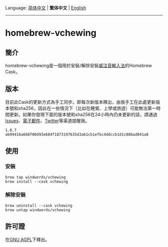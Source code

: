 Language: [简体中文](README.md) | **繁体中文** | [English](README_en-GB.md)

---
# homebrew-vchewing

## 簡介

homebrew-vchewing是一個用於安裝/解除安裝[威注音輸入法](https://github.com/vChewing/vChewing-macOS)的Homebrew Cask。

## 版本

目前此Cask的更新方式為手工同步。即每次新版本釋出，由我手工在此處更新版本號和sha256，因此在一些情況下（比如在睡覺、上學或旅遊）可能無法第一時間更新。如果你發現下面的版本號和sha256在24小時內仍未更新的話，請通過[Issues](https://github.com/windwords/homebrew-vchewing/issues)、[電子郵件](mailto:windwords001@gmail.com)、[Twitter](https://twitter.com/windwords001)等渠道提醒我。

```
1.8.7 
ab99416a668f00d93e684f1873197635d3ab1cb1efbc4ddccb1d1c086ad041a8
```

## 使用

### 安裝

```shell
brew tap windwords/vchewing
brew install --cask vchewing
```

### 解除安裝

```shell
brew uninstall --cask vchewing
brew untap windwords/vchewing
```

## 許可證

在[GNU AGPL](https://raw.githubusercontent.com/windwords/homebrew-vchewing/master/LICENSE.txt)下釋出。

